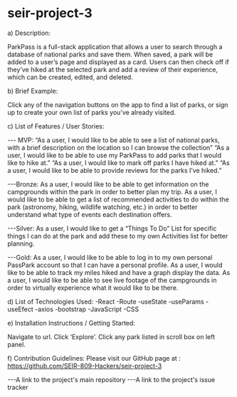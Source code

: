 # seir-project-3

a) Description:

ParkPass is a full-stack application that allows a user to search through a database of national parks and save them. When saved, a park will be added to a user’s page and displayed as a card. Users can then check off if they’ve hiked at the selected park and add a review of their experience, which can be created, edited, and deleted. 


b) Brief Example:

Click any of the navigation buttons on the app to find a list of parks, or sign up to create your own list of parks you’ve already visited.


c) List of Features / User Stories:

 --- MVP: 
“As a user, I would like to be able to see a list of national parks, with a brief description on the location so I can browse the collection” 
“As a user, I would like to be able to use my ParkPass to add parks that I would like to hike at.”
“As a user, I would like to mark off parks I have hiked at.”
“As a user, I would like to be able to provide reviews for the parks I’ve hiked.”


---Bronze: 
As a user, I would like to be able to get information on the campgrounds within the park in order to better plan my trip. 
As a user, I would like to be able to get a list of recommended activities to do within the park (astronomy, hiking, wildlife watching, etc.) in order to better understand what type of events each destination offers. 

---Silver: 
As a user, I would like to get a “Things To Do” List for specific things I can do at the park and add these to my own Activities list for better planning. 

---Gold:
As a user, I would like to be able to log in to my own personal PassPark account so that I can have a personal profile. 
As a user, I would like to be able to track my miles hiked and have a graph display the data.
As a user, I would like to be able to see live footage of the campgrounds in order to virtually experience what it would like to be there. 



d) List of Technologies Used:
    -React
      -Route
      -useState
      -useParams
      -useEfect
      -axios
      -bootstrap 
    -JavaScript 
    -CSS
    

e) Installation Instructions / Getting Started:

   Navigate to url.
   Click ‘Explore’.
   Click any park listed in scroll box on left panel.

f) Contribution Guidelines:
  Please visit our GitHub page at : https://github.com/SEIR-809-Hackers/seir-project-3


---A link to the project's main repository
---A link to the project's issue tracker
